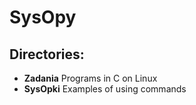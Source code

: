 # SysOpy
## Directories:
* **Zadania** Programs in C on Linux
* **SysOpki** Examples of using commands
